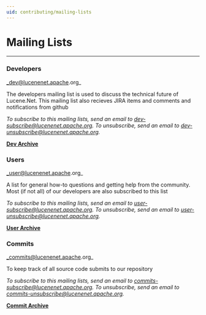 ```yaml
---
uid: contributing/mailing-lists
---
```


Mailing Lists
===============

---------------

### Developers 

_dev@lucenenet.apache.org_

The developers mailing list is used to discuss the technical future of Lucene.Net. This mailing list also recieves JIRA items and comments and notifications from github

_To subscribe to this mailing lists, send an email to [dev-subscribe@lucenenet.apache.org](mailto:dev-subscribe@lucenenet.apache.org). To unsubscribe, send an email to [dev-unsubscribe@lucenenet.apache.org](mailto:dev-unsubscribe@lucenenet.apache.org)._

__[Dev Archive](http://mail-archives.apache.org/mod_mbox/lucenenet-dev/)__

### Users 

_user@lucenenet.apache.org_

A list for general how-to questions and getting help from the community. Most (if not all) of our developers are also subscribed to this list

_To subscribe to this mailing lists, send an email to [user-subscribe@lucenenet.apache.org](mailto:user-subscribe@lucenenet.apache.org). To unsubscribe, send an email to [user-unsubscribe@lucenenet.apache.org](mailto:user-unsubscribe@lucenenet.apache.org)._

__[User Archive](http://mail-archives.apache.org/mod_mbox/lucenenet-user/)__

### Commits

_commits@lucenenet.apache.org_

To keep track of all source code submits to our repository

_To subscribe to this mailing lists, send an email to [commits-subscribe@lucenenet.apache.org](mailto:commits-subscribe@lucenenet.apache.org). To unsubscribe, send an email to [commits-unsubscribe@lucenenet.apache.org](mailto:commits-unsubscribe@lucenenet.apache.org)._

__[Commit Archive](http://mail-archives.apache.org/mod_mbox/lucenenet-commits/)__